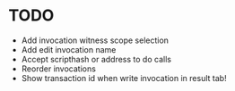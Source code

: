 # TODO

- Add invocation witness scope selection
- Add edit invocation name
- Accept scripthash or address to do calls
- Reorder invocations
- Show transaction id when write invocation in result tab!
